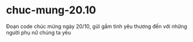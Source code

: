 # chuc-mung-20.10
Đoạn code chúc mừng ngày 20/10, gửi gắm tình yêu thương đến với những người phụ nữ chúng ta yêu
